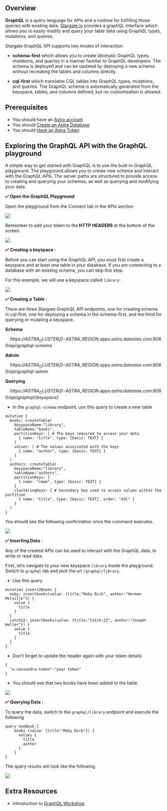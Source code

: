 ## Overview

**GraphQL** is a query language for APIs and a runtime for fulfilling those queries with existing data. [Stargate.io](https://stargate.io/) provides a graphQL interface which allows you to easily modify and query your table data using GraphQL types, mutations, and queries.

Stargate GraphQL API supports two modes of interaction:

- **schema-first** which allows you to create idiomatic GraphQL types, mutations, and queries in a manner familiar to GraphQL developers. The schema is deployed and can be updated by deploying a new schema without recreating the tables and columns directly.

- **cql-first** which translates CQL tables into GraphQL types, mutations, and queries. The GraphQL schema is automatically generated from the keyspace, tables, and columns defined, but no customization is allowed.


## Prerequisites

- You should have an [Astra account](https://astra.dev/3B7HcYo)
- You should [Create an Astra Database](/docs/pages/astra/create-instance/)
- You should [Have an Astra Token](/docs/pages/astra/create-token/)

## Exploring the GraphQL API with the GraphQL playground

A simple way to get started with GraphQL is to use the built-in GraphQL playground. The playground allows you to create new schema and interact with the GraphQL APIs. The server paths are structured to provide access to creating and querying your schemas, as well as querying and modifying your data. 


**✅ Open the GraphQL Playground**

Open the playground from the Connect tab in the APIs section.

<img src="../../../../img/stargate-api-graphql/connect.png" />

Remember to add your token to the **HTTP HEADERS** at the bottom of the screen.

<img src="../../../../img/stargate-api-graphql/playground1.png" />

**✅ Creating a keyspace** :

Before you can start using the GraphQL API, you must first create a keyspace and at least one table in your database. If you are connecting to a database with an existing schema, you can skip this step.

For this example, we will use a keyspace called `library`:

<img src="../../../../img/stargate-api-graphql/create-keyspace1.png" />

**✅ Creating a Table** :

There are three Stargate GraphQL API endpoints, one for creating schema in cql-first, one for deploying a schema in the schema-first, and the third for querying or mutating a keyspace.

**Schema**

&nbsp;&nbsp;&nbsp;&nbsp;*https://$ASTRA_CLUSTER_ID-$ASTRA_REGION.apps.astra.datastax.com:8080/api/graphql-schema*

**Admin**

&nbsp;&nbsp;&nbsp;&nbsp;*https://$ASTRA_CLUSTER_ID-$ASTRA_REGION.apps.astra.datastax.com:8080/api/graphql-admin*

**Querying**

&nbsp;&nbsp;&nbsp;&nbsp;*https://$ASTRA_CLUSTER_ID-$ASTRA_REGION.apps.astra.datastax.com:8080/api/graphql/{keyspace}*

- In the `graphql-schema` endpoint, use this query to create a new table

```
mutation {
  books: createTable(
    keyspaceName:"library",
    tableName:"books",
    partitionKeys: [ # The keys required to access your data
      { name: "title", type: {basic: TEXT} }
    ]
    values: [ # The values associated with the keys
      { name: "author", type: {basic: TEXT} }
    ]
  )
  authors: createTable(
    keyspaceName:"library",
    tableName:"authors",
    partitionKeys: [
      { name: "name", type: {basic: TEXT} }
    ]
    clusteringKeys: [ # Secondary key used to access values within the partition
      { name: "title", type: {basic: TEXT}, order: "ASC" }
    ]
  )
}
```

You should see the following confirmation once the command executes.

<img src="../../../../img/stargate-api-graphql/createtables.png" />

**✅ Inserting Data** :

Any of the created APIs can be used to interact with the GraphQL data, to write or read data.

First, let’s navigate to your new keyspace `library` inside the playground. Switch to `graphql` tab and pick the url `/graphql/library`.

- Use this query

```
mutation insert2Books {
  moby: insertbooks(value: {title:"Moby Dick", author:"Herman Melville"}) {
    value {
      title
    }
  }
  catch22: insertbooks(value: {title:"Catch-22", author:"Joseph Heller"}) {
    value {
      title
    }
  }
}
```

- Don't forget to update the header again with your token details

```
{
  "x-cassandra-token":"your token"
}
```
- You should see that two books have been added to the table.

<img src="../../../../img/stargate-api-graphql/insertdata.png" />


**✅ Querying Data** :

To query the data, switch to the `graphql/library` endpoint and execute the following

```
query oneBook {
    books (value: {title:"Moby Dick"}) {
      values {
        title
        author
      }
    }
}
```

The query results will look like the following

<img src="../../../../img/stargate-api-graphql/readdata.png" />


## Extra Resources

- Introduction to [GraphQL Workshop](https://github.com/datastaxdevs/workshop-intro-to-graphql)
